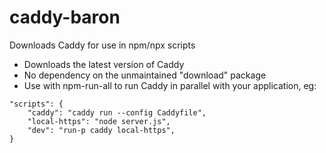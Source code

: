 # caddy-baron
Downloads Caddy for use in npm/npx scripts

- Downloads the latest version of Caddy
- No dependency on the unmaintained "download" package
- Use with npm-run-all to run Caddy in parallel with your application, eg:

````
"scripts": {
    "caddy": "caddy run --config Caddyfile",
    "local-https": "node server.js",
    "dev": "run-p caddy local-https",
}
````